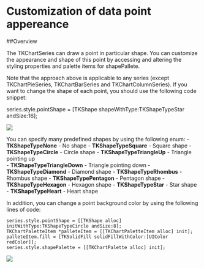 Customization of data point appereance
======================================

##Overview

The TKChartSeries can draw a point in particular shape. You can customize the appearance and shape of this point by accessing and altering the styling properties and palette items for shapePallete.

Note that the approach above is applicable to any series (except TKChartPieSeries, TKChartBarSeries and TKChartColumnSeries). If you want to change the shape of each point, you should use the following code snippet:

series.style.pointShape = [TKShape shapeWithType:TKShapeTypeStar andSize:16];

<img src="../images/chart-series-point001.png"/>

You can specify many predefined shapes by using the following enum:
    - **TKShapeTypeNone** - No shape
    - **TKShapeTypeSquare** - Square shape
    - **TKShapeTypeCircle** - Circle shape
    - **TKShapeTypeTriangleUp** - Triangle pointing up    
    - **TKShapeTypeTriangleDown** - Triangle pointing down
    - **TKShapeTypeDiamond** - Diamond shape
    - **TKShapeTypeRhombus** - Rhombus shape
    - **TKShapeTypePentagon** - Pentagon shape
    - **TKShapeTypeHexagon** - Hexagon shape
    - **TKShapeTypeStar** - Star shape
    - **TKShapeTypeHeart** - Heart shape

In addition, you can change a point background color by using the following lines of code:

    series.style.pointShape = [[TKShape alloc] initWithType:TKShapeTypeCircle andSize:8];
    TKChartPaletteItem *palleteItem = [[TKChartPaletteItem alloc] init];
    palleteItem.fill = [TKSolidFill solidFillWithColor:[UIColor redColor]];
    series.style.shapePalette = [[TKChartPalette alloc] init];

<img src="../images/chart-series-point002.png"/>



